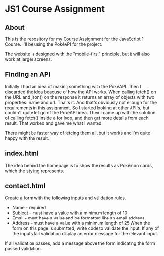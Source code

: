 # JS1 Course Assignment

## About

This is the repository for my Course Assignment for the JavaScript 1 Course.
I'll be using the PokéAPI for the project.

The website is designed with the "mobile-first" principle, but it will also work at larger screens.

## Finding an API

Initially I had an idea of making something with the PokéAPI. Then I discarded the idea beacuse of how the API works. When calling fetch() on the URL and json() on the response it returns an array of objects with two properties: name and url. That's it. And that's obviously not enough for the requirements in this assignment. So I started looking at other API's, but couldn't quite let go of the PokéAPI idea. Then I came up with the solution of calling fetch() inside a for loop, and then get more details from each result. That worked and gave me what I wanted. 

There might be faster way of fetcing them all, but it works and I'm quite happy with the result.

## index.html

The idea behind the homepage is to show the results as Pokémon cards, which the styling represents.

## contact.html

Create a form with the following inputs and validation rules.

- Name - required
- Subject - must have a value with a minimum length of 10
- Email - must have a value and be formatted like an email address
- Address - must have a value with a minimum length of 25
  When the form on this page is submitted, write code to validate the input. If any of the inputs fail validation display an error message for the relevant input.

If all validation passes, add a message above the form indicating the form passed validation.
